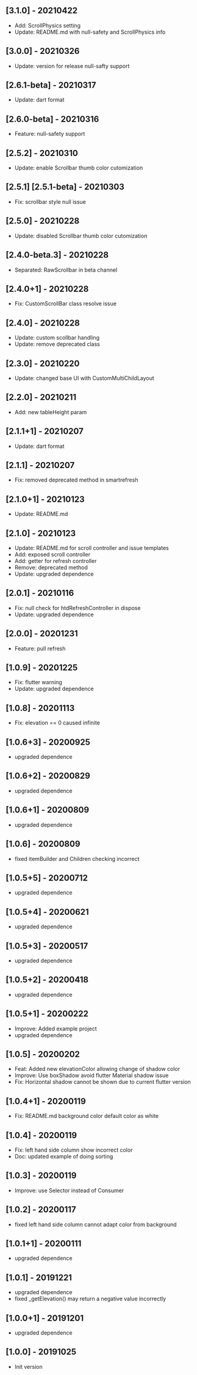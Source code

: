 ## [3.1.0] - 20210422
* Add: ScrollPhysics setting
* Update: README.md with null-safety and ScrollPhysics info

## [3.0.0] - 20210326
* Update: version for release null-safty support

## [2.6.1-beta] - 20210317
* Update: dart format

## [2.6.0-beta] - 20210316
* Feature: null-safety support

## [2.5.2] - 20210310
* Update: enable Scrollbar thumb color cutomization

## [2.5.1] [2.5.1-beta] - 20210303
* Fix: scrollbar style null issue

## [2.5.0] - 20210228
* Update: disabled Scrollbar thumb color cutomization

## [2.4.0-beta.3] - 20210228
* Separated: RawScrollbar in beta channel

## [2.4.0+1] - 20210228
* Fix: CustomScrollBar class resolve issue

## [2.4.0] - 20210228
* Update: custom scollbar handling
* Update: remove deprecated class 

## [2.3.0] - 20210220
* Update: changed base UI with CustomMultiChildLayout

## [2.2.0] - 20210211
* Add: new tableHeight param

## [2.1.1+1] - 20210207
* Update: dart format

## [2.1.1] - 20210207
* Fix: removed deprecated method in smartrefresh

## [2.1.0+1] - 20210123
* Update: README.md

## [2.1.0] - 20210123
* Update: README.md for scroll controller and issue templates
* Add: exposed scroll controller
* Add: getter for refresh controller
* Remove: deprecated method
* Update: upgraded dependence

## [2.0.1] - 20210116
* Fix: null check for htdRefreshController in dispose
* Update: upgraded dependence

## [2.0.0] - 20201231
* Feature: pull refresh

## [1.0.9] - 20201225
* Fix: flutter warning
* Update: upgraded dependence

## [1.0.8] - 20201113
* Fix: elevation == 0 caused infinite

## [1.0.6+3] - 20200925
* upgraded dependence

## [1.0.6+2] - 20200829
* upgraded dependence

## [1.0.6+1] - 20200809
* upgraded dependence

## [1.0.6] - 20200809
* fixed itemBuilder and Children checking incorrect

## [1.0.5+5] - 20200712
* upgraded dependence

## [1.0.5+4] - 20200621
* upgraded dependence

## [1.0.5+3] - 20200517
* upgraded dependence

## [1.0.5+2] - 20200418
* upgraded dependence

## [1.0.5+1] - 20200222
* Improve: Added example project
* upgraded dependence

## [1.0.5] - 20200202
* Feat: Added new elevationColor allowing change of shadow color
* Improve: Use boxShadow avoid flutter Material shadow issue 
* Fix: Horizontal shadow cannot be shown due to current flutter version

## [1.0.4+1] - 20200119
* Fix: README.md background color default color as white

## [1.0.4] - 20200119
* Fix: left hand side column show incorrect color
* Doc: updated example of doing sorting

## [1.0.3] - 20200119
* Improve: use Selector instead of Consumer 

## [1.0.2] - 20200117
* fixed left hand side column cannot adapt color from background

## [1.0.1+1] - 20200111
* upgraded dependence

## [1.0.1] - 20191221
* upgraded dependence
* fixed _getElevation() may return a negative value incorrectly

## [1.0.0+1] - 20191201
* upgraded dependence

## [1.0.0] - 20191025
* Init version

